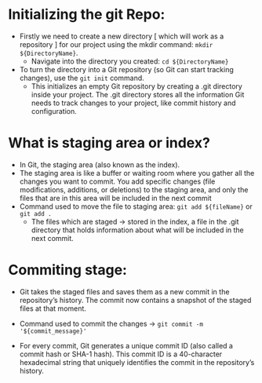 # Initializing the git Repo:

- Firstly we need to create a new directory [ which will work as a repository ] for our project using the mkdir command: `mkdir ${DirectoryName}`.
  - Navigate into the directory you created: `cd ${DirectoryName}`
- To turn the directory into a Git repository (so Git can start tracking changes), use the `git init` command.
  - This initializes an empty Git repository by creating a .git directory inside your project. The .git directory stores all the information Git needs to track changes to your project, like commit history and configuration.

# What is staging area or index?

- In Git, the staging area (also known as the index).
- The staging area is like a buffer or waiting room where you gather all the changes you want to commit. You add specific changes (file modifications, additions, or deletions) to the staging area, and only the files that are in this area will be included in the next commit
- Command used to move the file to staging area: `git add ${fileName}` or `git add .`
  - The files which are staged -> stored in the index, a file in the .git directory that holds information about what will be included in the next commit.

# Commiting stage:

- Git takes the staged files and saves them as a new commit in the repository’s history. The commit now contains a snapshot of the staged files at that moment.
- Command used to commit the changes -> `git commit -m '${commit_message}'`

- For every commit, Git generates a unique commit ID (also called a commit hash or SHA-1 hash). This commit ID is a 40-character hexadecimal string that uniquely identifies the commit in the repository’s history.
